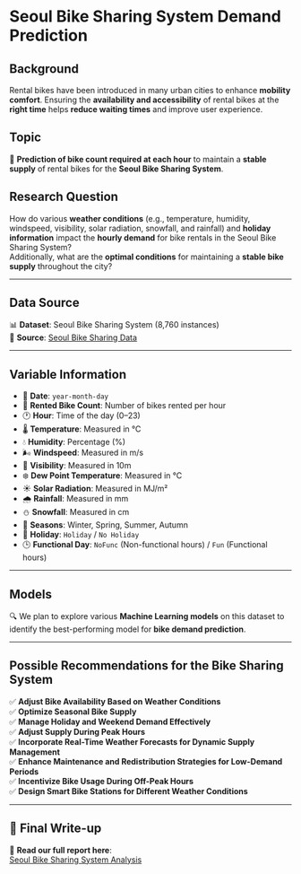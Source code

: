 # **Seoul Bike Sharing System Demand Prediction**

## **Background**
Rental bikes have been introduced in many urban cities to enhance **mobility comfort**. Ensuring the **availability and accessibility** of rental bikes at the **right time** helps **reduce waiting times** and improve user experience.

## **Topic**
🔹 **Prediction of bike count required at each hour** to maintain a **stable supply** of rental bikes for the **Seoul Bike Sharing System**.

## **Research Question**
How do various **weather conditions** (e.g., temperature, humidity, windspeed, visibility, solar radiation, snowfall, and rainfall) and **holiday information** impact the **hourly demand** for bike rentals in the Seoul Bike Sharing System?  
Additionally, what are the **optimal conditions** for maintaining a **stable bike supply** throughout the city?

---

## **Data Source**
📊 **Dataset**: Seoul Bike Sharing System (8,760 instances)  
🔗 **Source**: [Seoul Bike Sharing Data](https://archive.ics.uci.edu/dataset/560/seoul+bike+sharing+demand)  

---

## **Variable Information**
- 📅 **Date**: `year-month-day`
- 🚴 **Rented Bike Count**: Number of bikes rented per hour
- 🕐 **Hour**: Time of the day (0–23)
- 🌡️ **Temperature**: Measured in °C
- 💧 **Humidity**: Percentage (%)
- 🌬️ **Windspeed**: Measured in m/s
- 👀 **Visibility**: Measured in 10m
- ❄️ **Dew Point Temperature**: Measured in °C
- ☀️ **Solar Radiation**: Measured in MJ/m²
- 🌧️ **Rainfall**: Measured in mm
- ⛄ **Snowfall**: Measured in cm
- 🍂 **Seasons**: Winter, Spring, Summer, Autumn
- 🎉 **Holiday**: `Holiday` / `No Holiday`
- 🕒 **Functional Day**: `NoFunc` (Non-functional hours) / `Fun` (Functional hours)

---

## **Models**
🔍 We plan to explore various **Machine Learning models** on this dataset to identify the best-performing model for **bike demand prediction**.

---

## **Possible Recommendations for the Bike Sharing System**
✅ **Adjust Bike Availability Based on Weather Conditions**  
✅ **Optimize Seasonal Bike Supply**  
✅ **Manage Holiday and Weekend Demand Effectively**  
✅ **Adjust Supply During Peak Hours**  
✅ **Incorporate Real-Time Weather Forecasts for Dynamic Supply Management**  
✅ **Enhance Maintenance and Redistribution Strategies for Low-Demand Periods**  
✅ **Incentivize Bike Usage During Off-Peak Hours**  
✅ **Design Smart Bike Stations for Different Weather Conditions**  

---

## 📜 **Final Write-up**
📄 **Read our full report here**:  
[Seoul Bike Sharing System Analysis](https://docs.google.com/document/d/1GdiP4iON49Sd3AJqsRZlDoQhmfhG81iR/edit?usp=sharing&ouid=105049261238731764444&rtpof=true&sd=true)  

